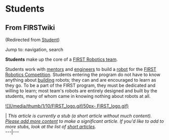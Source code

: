 # Students

## From FIRSTwiki

(Redirected from [Student](/index.php?title=Student&redirect=no "Student"))

Jump to: navigation, search

**Students** make up the core of a [FIRST Robotics team](FIRST_Robotics_team "FIRST Robotics team").

Students work with [mentors](Mentors "Mentors") and [engineers](Engineers "Engineers") to build a [robot](robot) for the [FIRST Robotics Competition](first). Students entering the program do not have to know anything about [building](Fabrication "Fabrication") robots; they can and are encouraged to learn as they go. To be a part of the FIRST program, they must be dedicated and willing to learn; most team's robots are entirely designed and built by the students, many of whom came in knowing nothing about robots at all.

[![](/media/thumb/1/10/FIRST_logo.gif/50px-
FIRST_logo.gif)](Image:FIRST_logo.gif)

| _This article is currently a stub (a short article without much content). [Please add more content](http://www.firstwiki.net/index.php?title=Students&action=edit "http://www.firstwiki.net/index.php?title=Students&action=edit") to make a significant article. If you'd like to add to more stubs, look at the list of [short articles](Special:Shortpages "Special:Shortpages")._<br>
---|---
